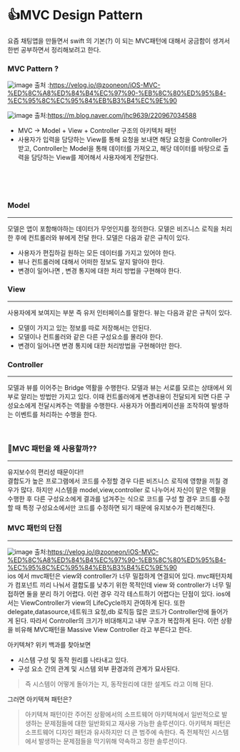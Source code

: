 # 👍MVC Design Pattern

요즘 채팅앱을 만들면서 swift 의 기본(?) 이 되는 MVC패턴에 대해서 궁금함이 생겨서 한번 공부하면서 정리해보려고 한다.

### MVC Pattern ?
![image](https://media.vlpt.us/images/zooneon/post/8c95699b-2cbe-4159-b105-ba4ea3d652bf/image.png)
출처 :https://velog.io/@zooneon/iOS-MVC-%ED%8C%A8%ED%84%B4%EC%97%90-%EB%8C%80%ED%95%B4-%EC%95%8C%EC%95%84%EB%B3%B4%EC%9E%90

![image](
https://mblogthumb-phinf.pstatic.net/MjAxNzAzMjVfMTM0/MDAxNDkwNDQyNDI5OTAy.MUksll6Y9SzelJjmGW6zXOlPebJKOft3OhcnmhrcmTgg.4g4FxlhwEpgxp8kGXJVLf2LHlrRJhP7NqR7LJew8tL0g.PNG.jhc9639/ModelViewControllerDiagram.png?type=w800)
출처:https://m.blog.naver.com/jhc9639/220967034588

* MVC -> Model + View + Controller 구조의 아키텍처 패턴
* 사용자가 입력을 담당하는 View를 통해 요청을 보내면 해당 요청을 Controller가 받고, Controller는 Model을 통해 데이터를 가져오고, 해당 데이터를 바탕으로 출력을 담당하는 View를 제어해서 사용자에게 전달한다. 

<br><br><br>

### Model
---
모델은 앱이 포함해야하는 데이터가 무엇인지를 정의한다.
모델은 비즈니스 로직을 처리 한 후에 컨트롤러와 뷰에게 전달 한다. 모델은 다음과 같은 규칙이 있다.
* 사용자가 편집하길 원하는 모든 데이터를 가지고 있어야 한다.
*  뷰나 컨트롤러에 대해서 어떠한 정보도 알지 말아야 한다.
*  변경이 일어나면 , 변경 통지에 대한 처리 방법을 구현해야 한다.

### View
---
사용자에게 보여지는 부분 즉 유저 인터페이스를 말한다.
뷰는 다음과 같은 규칙이 있다.
* 모델이 가지고 있는 정보를 따로 저장해서는 안된다.
* 모델이나 컨트롤러와 같은 다른 구성요소를 몰라야 한다.
* 변경이 일어나면 변경 통지에 대한 처리방법을 구현해야만 한다.

### Controller
---
모델과 뷰를 이어주는 Bridge 역활을 수행한다.
모델과 뷰는 서로를 모르는 상태에서 외부로 알리는 방법만 가지고 있다. 이때 컨트롤러에게 변경내용이 전달되게 되면 다른 구성요소에게 전달시켜주는 역활을 수행한다.
사용자가 어플리케이션을 조작하여 발생하는 이벤트를 처리하는 수행을 한다.


<br>

### 🧐MVC 패턴을 왜 사용할까?? 
---
유지보수의 편리성 때문이다!!<br>
결합도가 높은 프로그램에서 코드를 수정할 경우
다른 비즈니스 로직에 영향을 끼칠 경우가 많다.
하지만 시스템을 model,view,controller 로 나누어서 자신이 맡은 역활을 수행한 후 다른 구성요소에게 결과를 넘겨주는 식으로 코드를 구성 할 경우 코드를 수정할 때 특정 구성요소에서만 코드를 수정하면 되기 때문에 유지보수가 편리해진다.
<br>
### MVC 패턴의 단점
---
![image](https://media.vlpt.us/images/zooneon/post/36581ee1-31f6-41a9-bc35-81124ba3beba/image.png)
출처:https://velog.io/@zooneon/iOS-MVC-%ED%8C%A8%ED%84%B4%EC%97%90-%EB%8C%80%ED%95%B4-%EC%95%8C%EC%95%84%EB%B3%B4%EC%9E%90
<br>
ios 에서 mvc패턴은 view와 controller가 너무 밀접하게 연결되어 있다. mvc패턴자체가 컴포넌트 끼리 나눠서 결합도를 낮추기 위한 목적인데 view 와 controller가 너무 밀접하면 둘을 분리 하기 어렵다.
이런 경우 각각 테스트하기 어렵다는 단점이 있다.
ios에서는 ViewController가 view의 LifeCycle까지 관여하게 된다.
또한 delegate,datasource,네트워크 요청,db 로직등 많은 코드가 Controller안에 들어가게 된다.
따라서 Controller의 크기가 비대해지고 내부 구조가 복잡하게 된다. 이런 상황을 비유해 MVC패턴을 Massive View Controller 라고 부른다고 한다.


아키텍쳐?
위키 백과를 찾아보면 
- 시스템 구성 및 동작 원리를 나타내고 있다.
- 구성 요소 간의 관계 및 시스템 외부 환경과의 관계가 묘사된다.
> 즉 시스템이 어떻게 돌아가는 지, 동작원리에 대한 설계도 라고 이해 된다.

그러면 아키텍쳐 패턴은?

> 아키텍쳐 패턴이란 주어진 상황에서의 소프트웨어 아키텍쳐에서 일반적으로 발생하는 문제점들에 대한 일반화되고 재사용 가능한 솔루션이다. 아키텍쳐 패턴은 소프트웨어 디자인 패턴과 유사하지만 더 큰 범주에 속한다.
> 즉 전체적인 시스템에서 발생하는 문제점들을 막기위해 약속하고 정한 솔루션이다.